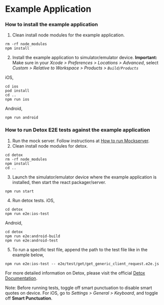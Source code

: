 # Example Application

### How to install the example application
1. Clean install node modules for the example application.
```
rm -rf node_modules
npm install
```
2. Install the example application to simulator/emulator device.
**Important:** Make sure in your *Xcode > Preferences > Locations > Advanced*, select *Custom > Relative to Workspace > Products > `Build/Products`*

iOS,
```
cd ios
pod install
cd ..
npm run ios
```
Android,
```
npm run android
```

### How to run Detox E2E tests against the example application
1. Run the mock server. Follow instructions at [How to run Mockserver](MOCKSERVER.md#how-to-run-mockserver).
2. Clean install node modules for detox.
```
cd detox
rm -rf node_modules
npm install
cd ..
```
3. Launch the simulator/emulator device where the example application is installed, then start the react packager/server.
```
npm run start
```
4. Run detox tests.
iOS,
```
cd detox
npm run e2e:ios-test
```
Android,
```
cd detox
npm run e2e:android-build
npm run e2e:android-test
```
5. To run a specific test file, append the path to the test file like in the example below,
```
npm run e2e:ios-test -- e2e/test/get/get_generic_client_request.e2e.js
```

For more detailed information on Detox, please visit the official [Detox Documentation](https://github.com/wix/Detox/blob/master/docs/README.md).

Note: Before running tests, toggle off smart punctuation to disable smart quotes on device. For iOS, go to *Settings > General > Keyboard*, and toggle off **Smart Punctuation**.
